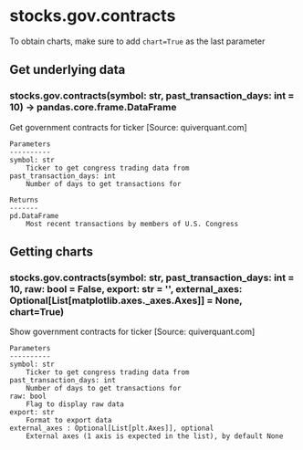 # stocks.gov.contracts

To obtain charts, make sure to add `chart=True` as the last parameter

## Get underlying data 
### stocks.gov.contracts(symbol: str, past_transaction_days: int = 10) -> pandas.core.frame.DataFrame

Get government contracts for ticker [Source: quiverquant.com]

    Parameters
    ----------
    symbol: str
        Ticker to get congress trading data from
    past_transaction_days: int
        Number of days to get transactions for

    Returns
    -------
    pd.DataFrame
        Most recent transactions by members of U.S. Congress

## Getting charts 
### stocks.gov.contracts(symbol: str, past_transaction_days: int = 10, raw: bool = False, export: str = '', external_axes: Optional[List[matplotlib.axes._axes.Axes]] = None, chart=True)

Show government contracts for ticker [Source: quiverquant.com]

    Parameters
    ----------
    symbol: str
        Ticker to get congress trading data from
    past_transaction_days: int
        Number of days to get transactions for
    raw: bool
        Flag to display raw data
    export: str
        Format to export data
    external_axes : Optional[List[plt.Axes]], optional
        External axes (1 axis is expected in the list), by default None
